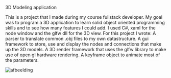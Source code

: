 3D Modeling application

This is a project that I made during my course fullstack developer.
My goal was to program a 3D application to learn solid object oriented programming skills and to see how many features I could add.
I used C#, xaml for the node window and the glfw dll for the 3D view.
For this project I wrote:
A parser to translate common .obj files to my own datastructure. 
A gui framework to store, use and display the nodes and connections that make up the 3D models.
A 3D render framework that uses the glfw library to make use of open gl hardware rendering.
A keyframe object to animate most of the parameters.

![afbeelding](https://github.com/wimForton/3Dframwork/assets/82388497/078be368-83cb-4fb2-9bd9-fee9904da0e4)
